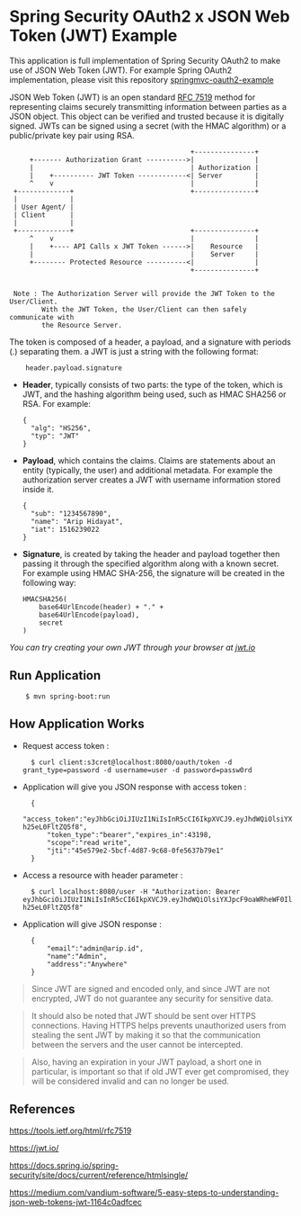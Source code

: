 # Spring Security OAuth2 x JSON Web Token (JWT) Example

This application is full implementation of Spring Security OAuth2 to make use of JSON Web Token (JWT). For example Spring 
OAuth2 implementation, please visit this repository [springmvc-oauth2-example](https://github.com/ariphidayat/springmvc-oauth2-example) 

JSON Web Token (JWT) is an open standard [RFC 7519](https://tools.ietf.org/html/rfc7519) method for representing claims 
securely transmitting information between parties as a JSON object. This object can be verified and trusted because 
it is digitally signed. JWTs can be signed using a secret (with the HMAC algorithm) or a public/private key pair using RSA.

                                                 +---------------+
         +------- Authorization Grant ---------->|               |
         |                                       | Authorization |
         |    +---------- JWT Token ------------<| Server        |
         ^    v                                  |               |
     +-------------+                             +---------------+
     |             |
     | User Agent/ |
     | Client      |
     |             |
     +-------------+                             +---------------+
         ^    v                                  |               |
         |    +---- API Calls x JWT Token ------>|    Resource   |
         |                                       |    Server     |
         +-------- Protected Resource ----------<|               |
                                                 +---------------+
             
             
     Note : The Authorization Server will provide the JWT Token to the User/Client. 
            With the JWT Token, the User/Client can then safely communicate with 
            the Resource Server.

The token is composed of a header, a payload, and a signature with periods (.) separating them. a JWT is just a string with the following format:

        header.payload.signature
        
*   **Header**, typically consists of two parts: the type of the token, which is JWT, and the hashing algorithm 
    being used, such as HMAC SHA256 or RSA. For example:
    
    
        {
          "alg": "HS256",
          "typ": "JWT"
        }
            
*   **Payload**, which contains the claims. Claims are statements about an entity (typically, the user) and 
    additional metadata. For example the authorization server creates a JWT with username information stored inside it.
    
    
        {
          "sub": "1234567890",
          "name": "Arip Hidayat",
          "iat": 1516239022
        }
     
*   **Signature**, is created by taking the header and payload together then passing it through the specified algorithm
    along with a known secret. For example using HMAC SHA-256, the signature will be created in the following way:
    
    
        HMACSHA256(
            base64UrlEncode(header) + "." +
            base64UrlEncode(payload),
            secret
        )

*You can try creating your own JWT through your browser at [jwt.io](https://jwt.io/)*


## Run Application

        $ mvn spring-boot:run

## How Application Works

* Request access token : 

        $ curl client:s3cret@localhost:8080/oauth/token -d grant_type=password -d username=user -d password=passw0rd 

* Application will give you JSON response with access token :

		{
		    "access_token":"eyJhbGciOiJIUzI1NiIsInR5cCI6IkpXVCJ9.eyJhdWQiOlsiYXJpcF9oaWRheWF0Il0sInVzZXJfbmFtZSI6ImFkbWluIiwic2NvcGUiOlsicmVhZCIsIndyaXRlIl0sImV4cCI6MTU0MTQzMjk4NCwiYXV0aG9yaXRpZXMiOlsiUk9MRV9BRE1JTiJdLCJqdGkiOiI0NWU1NzllMi01YmNmLTRkODctOWM2OC0wZmU1NjM3Yjc5ZTEiLCJjbGllbnRfaWQiOiJjbGllbnQifQ.8Vkpi3IpTDV3uaOdbXmVWalyeaiu-h25eL0FltZQ5f8",
		    "token_type":"bearer","expires_in":43198,
		    "scope":"read write",
		    "jti":"45e579e2-5bcf-4d87-9c68-0fe5637b79e1"
		}

* Access a resource with header parameter : 

        $ curl localhost:8080/user -H "Authorization: Bearer eyJhbGciOiJIUzI1NiIsInR5cCI6IkpXVCJ9.eyJhdWQiOlsiYXJpcF9oaWRheWF0Il0sInVzZXJfbmFtZSI6ImFkbWluIiwic2NvcGUiOlsicmVhZCIsIndyaXRlIl0sImV4cCI6MTU0MTQzMjk4NCwiYXV0aG9yaXRpZXMiOlsiUk9MRV9BRE1JTiJdLCJqdGkiOiI0NWU1NzllMi01YmNmLTRkODctOWM2OC0wZmU1NjM3Yjc5ZTEiLCJjbGllbnRfaWQiOiJjbGllbnQifQ.8Vkpi3IpTDV3uaOdbXmVWalyeaiu-h25eL0FltZQ5f8"

* Application will give JSON response :

		{
		    "email":"admin@arip.id",
		    "name":"Admin",
		    "address":"Anywhere"
		}

> Since JWT are signed and encoded only, and since JWT are not encrypted, JWT do not guarantee any security for 
> sensitive data.

> It should also be noted that JWT should be sent over HTTPS connections. Having HTTPS helps prevents unauthorized 
> users from stealing the sent JWT by making it so that the communication between the servers and the user cannot be 
> intercepted.

> Also, having an expiration in your JWT payload, a short one in particular, is important so that if old JWT 
> ever get compromised, they will be considered invalid and can no longer be used.


## References
https://tools.ietf.org/html/rfc7519

https://jwt.io/

https://docs.spring.io/spring-security/site/docs/current/reference/htmlsingle/

https://medium.com/vandium-software/5-easy-steps-to-understanding-json-web-tokens-jwt-1164c0adfcec
